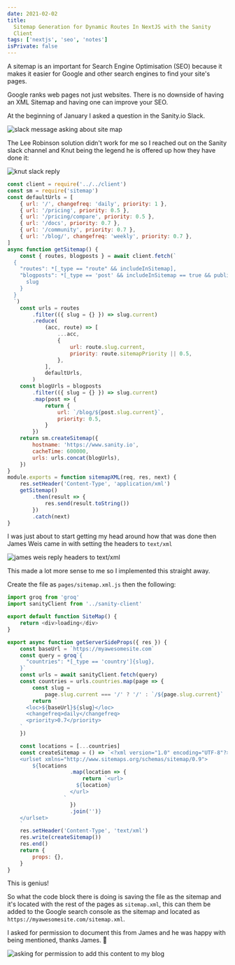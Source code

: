 ```yaml
---
date: 2021-02-02
title:
  Sitemap Generation for Dynamic Routes In NextJS with the Sanity
  Client
tags: ['nextjs', 'seo', 'notes']
isPrivate: false
---
```


A sitemap is an important for Search Engine Optimisation (SEO) because
it makes it easier for Google and other search engines to find your
site's pages.

Google ranks web pages not just websites. There is no downside of
having an XML Sitemap and having one can improve your SEO.

At the beginning of January I asked a question in the Sanity.io Slack.

![slack message asking about site map]

<!-- cSpell:ignore knut -->

The Lee Robinson solution didn't work for me so I reached out on the
Sanity slack channel and Knut being the legend he is offered up how
they have done it:

![knut slack reply]

```js
const client = require('../../client')
const sm = require('sitemap')
const defaultUrls = [
	{ url: '/', changefreq: 'daily', priority: 1 },
	{ url: '/pricing', priority: 0.5 },
	{ url: '/pricing/compare', priority: 0.5 },
	{ url: '/docs', priority: 0.7 },
	{ url: '/community', priority: 0.7 },
	{ url: '/blog/', changefreq: 'weekly', priority: 0.7 },
]
async function getSitemap() {
	const { routes, blogposts } = await client.fetch(`
  {
    "routes": *[_type == "route" && includeInSitemap],
    "blogposts": *[_type == 'post' && includeInSitemap == true && publishedAt < $now] | order(publishedAt desc) {
      slug
    }
  }
  `)
	const urls = routes
		.filter(({ slug = {} }) => slug.current)
		.reduce(
			(acc, route) => [
				...acc,
				{
					url: route.slug.current,
					priority: route.sitemapPriority || 0.5,
				},
			],
			defaultUrls,
		)
	const blogUrls = blogposts
		.filter(({ slug = {} }) => slug.current)
		.map(post => {
			return {
				url: `/blog/${post.slug.current}`,
				priority: 0.5,
			}
		})
	return sm.createSitemap({
		hostname: 'https://www.sanity.io',
		cacheTime: 600000,
		urls: urls.concat(blogUrls),
	})
}
module.exports = function sitemapXML(req, res, next) {
	res.setHeader('Content-Type', 'application/xml')
	getSitemap()
		.then(result => {
			res.send(result.toString())
		})
		.catch(next)
}
```

<!-- cSpell:ignore weis -->

I was just about to start getting my head around how that was done
then James Weis came in with setting the headers to `text/xml`

![james weis reply headers to text/xml]

This made a lot more sense to me so I implemented this straight away.

Create the file as `pages/sitemap.xml.js` then the following:

<!-- cSpell:ignore groq -->

```js
import groq from 'groq'
import sanityClient from '../sanity-client'

export default function SiteMap() {
	return <div>loading</div>
}

export async function getServerSideProps({ res }) {
	const baseUrl = `https://myawesomesite.com`
	const query = groq`{
      "countries": *[_type == 'country']{slug},
    }`
	const urls = await sanityClient.fetch(query)
	const countries = urls.countries.map(page => {
		const slug =
			page.slug.current === '/' ? '/' : `/${page.slug.current}`
		return `
      <loc>${baseUrl}${slug}</loc>
      <changefreq>daily</changefreq>
      <priority>0.7</priority>
    `
	})

	const locations = [...countries]
	const createSitemap = () => `<?xml version="1.0" encoding="UTF-8"?>
    <urlset xmlns="http://www.sitemaps.org/schemas/sitemap/0.9">
        ${locations
					.map(location => {
						return `<url>
                      ${location}
                    </url>
                  `
					})
					.join('')}
    </urlset>
    `
	res.setHeader('Content-Type', 'text/xml')
	res.write(createSitemap())
	res.end()
	return {
		props: {},
	}
}
```

This is genius!

So what the code block there is doing is saving the file as the
sitemap and it's located with the rest of the pages as `sitemap.xml`,
this can them be added to the Google search console as the sitemap and
located as `https://myawesomesite.com/sitemap.xml`.

I asked for permission to document this from James and he was happy
with being mentioned, thanks James. 🙏

![asking for permission to add this content to my blog]

<!-- Images -->

[slack message asking about site map]:
	https://res.cloudinary.com/defkmsrpw/image/upload/q_auto,f_auto/v1614858537/scottspence.com/slack-message-asking-about-site-map-eb4b170b1db4454e381d622f3374b6cd.png
[knut slack reply]:
	https://res.cloudinary.com/defkmsrpw/image/upload/q_auto,f_auto/v1614858538/scottspence.com/knut-slack-reply-09be06278ce5133cf55987bd7be2a328.png
[james weis reply headers to text/xml]:
	https://res.cloudinary.com/defkmsrpw/image/upload/q_auto,f_auto/v1614858537/scottspence.com/james-weis-reply-headers-to-text-xml-38b5a75fc9ea820d41bc3cf287eae85f.png
[asking for permission to add this content to my blog]:
	https://res.cloudinary.com/defkmsrpw/image/upload/q_auto,f_auto/v1614858538/scottspence.com/credit-james-4b96034fad83ad2aab9b4d85238a7260.png
